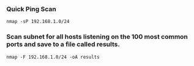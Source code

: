 ### Quick Ping Scan
`nmap -sP 192.168.1.0/24`

### Scan subnet for all hosts listening on the 100 most common ports and save to a file called results.
`nmap -F 192.168.1.0/24 -oA results`

